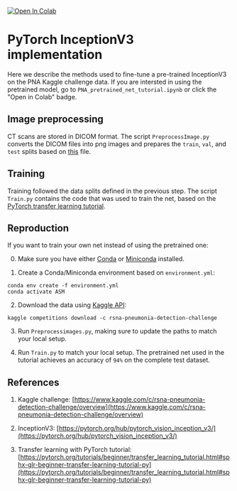 [![Open In Colab](https://colab.research.google.com/assets/colab-badge.svg)](https://colab.research.google.com/drive/1wa3shLUWXz4WKNXNgehTudZYxMUf-8hz?usp=sharing)


# PyTorch InceptionV3 implementation

Here we describe the methods used to fine-tune a pre-trained InceptionV3 on the PNA Kaggle challenge data. If you are intersted in using the pretrained model, go to `PNA_pretrained_net_tutorial.ipynb` or click the "Open in Colab" badge.

## Image preprocessing

CT scans are stored in DICOM format. The script `PreprocessImage.py` converts the DICOM files into png images and prepares the `train`, `val`, and `test` splits based on [this](https://github.com/QTIM-Lab/Assessing-Saliency-Maps/blob/master/pneumonia_splits.csv) file.

## Training

Training followed the data splits defined in the previous step. The script `Train.py` contains the code that was used to train the net, based on the [PyTorch transfer learning tutorial](https://pytorch.org/tutorials/beginner/transfer_learning_tutorial.html#sphx-glr-beginner-transfer-learning-tutorial-py).

## Reproduction

If you want to train your own net instead of using the pretrained one:

0. Make sure you have either [Conda](https://docs.conda.io/projects/conda/en/latest/user-guide/install/index.html) or [Miniconda](https://docs.conda.io/en/latest/miniconda.html) installed.

1. Create a Conda/Miniconda environment based on `environment.yml`:

```code
conda env create -f environment.yml
conda activate ASM
```

2. Download the data using [Kaggle API](https://github.com/Kaggle/kaggle-api):

```code
kaggle competitions download -c rsna-pneumonia-detection-challenge
```

3. Run `Preprocessimages.py`, making sure to update the paths to match your local setup.

4. Run `Train.py` to match your local setup. The pretrained net used in the tutorial achieves an accuracy of `94%` on the complete test dataset.

## References

1. Kaggle challenge: [https://www.kaggle.com/c/rsna-pneumonia-detection-challenge/overview](https://www.kaggle.com/c/rsna-pneumonia-detection-challenge/overview)

2. InceptionV3: [https://pytorch.org/hub/pytorch_vision_inception_v3/](https://pytorch.org/hub/pytorch_vision_inception_v3/)

3. Transfer learning with PyTorch tutorial: [https://pytorch.org/tutorials/beginner/transfer_learning_tutorial.html#sphx-glr-beginner-transfer-learning-tutorial-py](https://pytorch.org/tutorials/beginner/transfer_learning_tutorial.html#sphx-glr-beginner-transfer-learning-tutorial-py)
